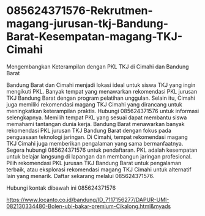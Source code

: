 # 085624371576-Rekrutmen-magang-jurusan-tkj-Bandung-Barat-Kesempatan-magang-TKJ-Cimahi
Mengembangkan Keterampilan dengan PKL TKJ di Cimahi dan Bandung Barat

Bandung Barat dan Cimahi menjadi lokasi ideal untuk siswa TKJ yang ingin mengikuti PKL. Banyak tempat yang menawarkan rekomendasi PKL jurusan TKJ Bandung Barat dengan program pelatihan unggulan. Selain itu, Cimahi juga memiliki rekomendasi magang TKJ Cimahi yang dirancang untuk meningkatkan keterampilan praktis. Hubungi 085624371576 untuk informasi selengkapnya.
Memilih tempat PKL yang sesuai dapat membantu siswa memahami tantangan dunia kerja. Bandung Barat menawarkan banyak rekomendasi PKL jurusan TKJ Bandung Barat dengan fokus pada penguasaan teknologi jaringan. Di Cimahi, tempat rekomendasi magang TKJ Cimahi juga memberikan pengalaman yang sama bermanfaatnya. Segera hubungi 085624371576 untuk pendaftaran.
PKL adalah kesempatan untuk belajar langsung di lapangan dan membangun jaringan profesional. Pilih rekomendasi PKL jurusan TKJ Bandung Barat untuk pengalaman terbaik, atau eksplorasi rekomendasi magang TKJ Cimahi untuk alternatif lain yang menarik. Daftar sekarang melalui 085624371576.

Hubungi kontak dibawah ini 
085624371576

https://www.locanto.co.id/bandung/ID_7117156277/DAPUR-UMI-082130334480-Bolen-ubi-bakar-premium-Cikalong.html&myads
